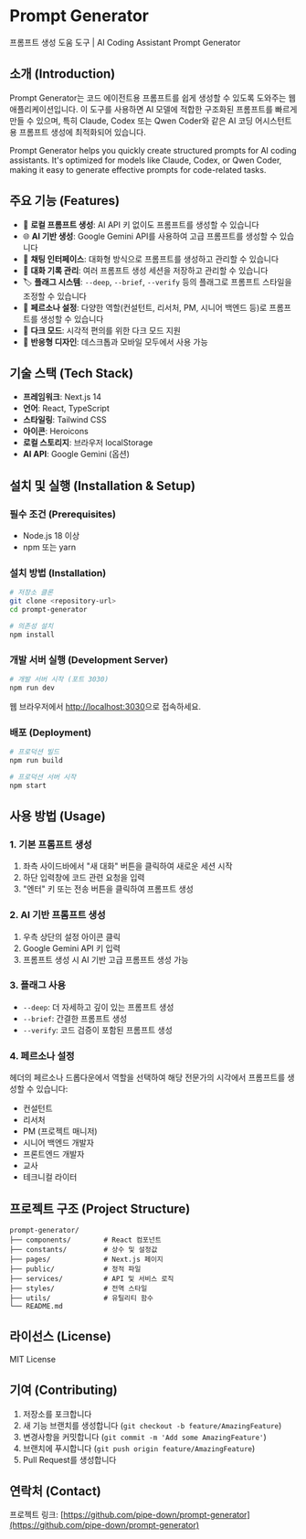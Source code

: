 # Prompt Generator

프롬프트 생성 도움 도구 | AI Coding Assistant Prompt Generator

## 소개 (Introduction)

Prompt Generator는 코드 에이전트용 프롬프트를 쉽게 생성할 수 있도록 도와주는 웹 애플리케이션입니다. 이 도구를 사용하면 AI 모델에 적합한 구조화된 프롬프트를 빠르게 만들 수 있으며, 특히 Claude, Codex 또는 Qwen Coder와 같은 AI 코딩 어시스턴트용 프롬프트 생성에 최적화되어 있습니다.

Prompt Generator helps you quickly create structured prompts for AI coding assistants. It's optimized for models like Claude, Codex, or Qwen Coder, making it easy to generate effective prompts for code-related tasks.

## 주요 기능 (Features)

- 🤖 **로컬 프롬프트 생성**: AI API 키 없이도 프롬프트를 생성할 수 있습니다
- 🌐 **AI 기반 생성**: Google Gemini API를 사용하여 고급 프롬프트를 생성할 수 있습니다
- 💬 **채팅 인터페이스**: 대화형 방식으로 프롬프트를 생성하고 관리할 수 있습니다
- 📁 **대화 기록 관리**: 여러 프롬프트 생성 세션을 저장하고 관리할 수 있습니다
- 🏷️ **플래그 시스템**: `--deep`, `--brief`, `--verify` 등의 플래그로 프롬프트 스타일을 조정할 수 있습니다
- 👤 **페르소나 설정**: 다양한 역할(컨설턴트, 리서처, PM, 시니어 백엔드 등)로 프롬프트를 생성할 수 있습니다
- 🌙 **다크 모드**: 시각적 편의를 위한 다크 모드 지원
- 📱 **반응형 디자인**: 데스크톱과 모바일 모두에서 사용 가능

## 기술 스택 (Tech Stack)

- **프레임워크**: Next.js 14
- **언어**: React, TypeScript
- **스타일링**: Tailwind CSS
- **아이콘**: Heroicons
- **로컬 스토리지**: 브라우저 localStorage
- **AI API**: Google Gemini (옵션)

## 설치 및 실행 (Installation & Setup)

### 필수 조건 (Prerequisites)

- Node.js 18 이상
- npm 또는 yarn

### 설치 방법 (Installation)

```bash
# 저장소 클론
git clone <repository-url>
cd prompt-generator

# 의존성 설치
npm install
```

### 개발 서버 실행 (Development Server)

```bash
# 개발 서버 시작 (포트 3030)
npm run dev
```

웹 브라우저에서 [http://localhost:3030](http://localhost:3030)으로 접속하세요.

### 배포 (Deployment)

```bash
# 프로덕션 빌드
npm run build

# 프로덕션 서버 시작
npm start
```

## 사용 방법 (Usage)

### 1. 기본 프롬프트 생성

1. 좌측 사이드바에서 "새 대화" 버튼을 클릭하여 새로운 세션 시작
2. 하단 입력창에 코드 관련 요청을 입력
3. "엔터" 키 또는 전송 버튼을 클릭하여 프롬프트 생성

### 2. AI 기반 프롬프트 생성

1. 우측 상단의 설정 아이콘 클릭
2. Google Gemini API 키 입력
3. 프롬프트 생성 시 AI 기반 고급 프롬프트 생성 가능

### 3. 플래그 사용

- `--deep`: 더 자세하고 깊이 있는 프롬프트 생성
- `--brief`: 간결한 프롬프트 생성
- `--verify`: 코드 검증이 포함된 프롬프트 생성

### 4. 페르소나 설정

헤더의 페르소나 드롭다운에서 역할을 선택하여 해당 전문가의 시각에서 프롬프트를 생성할 수 있습니다:
- 컨설턴트
- 리서처
- PM (프로젝트 매니저)
- 시니어 백엔드 개발자
- 프론트엔드 개발자
- 교사
- 테크니컬 라이터

## 프로젝트 구조 (Project Structure)

```
prompt-generator/
├── components/        # React 컴포넌트
├── constants/         # 상수 및 설정값
├── pages/             # Next.js 페이지
├── public/            # 정적 파일
├── services/          # API 및 서비스 로직
├── styles/            # 전역 스타일
├── utils/             # 유틸리티 함수
└── README.md
```

## 라이선스 (License)

MIT License

## 기여 (Contributing)

1. 저장소를 포크합니다
2. 새 기능 브랜치를 생성합니다 (`git checkout -b feature/AmazingFeature`)
3. 변경사항을 커밋합니다 (`git commit -m 'Add some AmazingFeature'`)
4. 브랜치에 푸시합니다 (`git push origin feature/AmazingFeature`)
5. Pull Request를 생성합니다

## 연락처 (Contact)

프로젝트 링크: [https://github.com/pipe-down/prompt-generator](https://github.com/pipe-down/prompt-generator)
